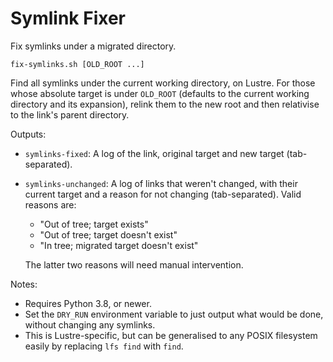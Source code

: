 # Symlink Fixer

Fix symlinks under a migrated directory.

    fix-symlinks.sh [OLD_ROOT ...]

Find all symlinks under the current working directory, on Lustre. For
those whose absolute target is under `OLD_ROOT` (defaults to the
current working directory and its expansion), relink them to the new
root and then relativise to the link's parent directory.

Outputs:
* `symlinks-fixed`: A log of the link, original target and new
  target (tab-separated).
* `symlinks-unchanged`: A log of links that weren't changed, with their
  current target and a reason for not changing (tab-separated). Valid
  reasons are:

  * "Out of tree; target exists"
  * "Out of tree; target doesn't exist"
  * "In tree; migrated target doesn't exist"

  The latter two reasons will need manual intervention.

Notes:
* Requires Python 3.8, or newer.
* Set the `DRY_RUN` environment variable to just output what would be
  done, without changing any symlinks.
* This is Lustre-specific, but can be generalised to any POSIX
  filesystem easily by replacing `lfs find` with `find`.
